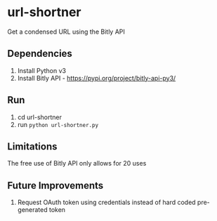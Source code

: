# url-shortner
Get a condensed URL using the Bitly API

## Dependencies
1. Install Python v3
2. Install Bitly API - https://pypi.org/project/bitly-api-py3/

## Run
1. cd url-shortner
2. run `python url-shortner.py`

## Limitations
The free use of Bitly API only allows for 20 uses

## Future Improvements
1. Request OAuth token using credentials instead of hard coded pre-generated token